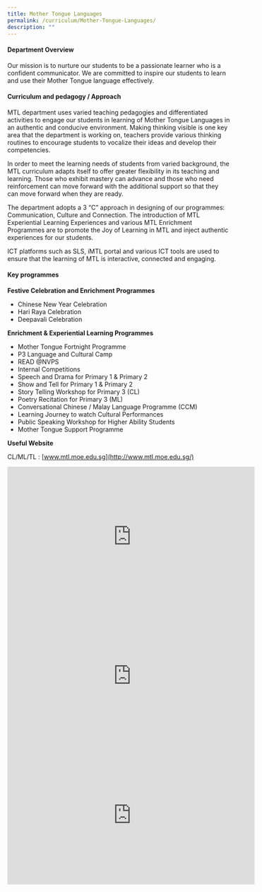```yaml
---
title: Mother Tongue Languages
permalink: /curriculum/Mother-Tongue-Languages/
description: ""
---
```

#### **Department Overview**


Our mission is to nurture our students to be a passionate learner who is a confident communicator. We are committed to inspire our students to learn and use their Mother Tongue language effectively.

#### **Curriculum and pedagogy / Approach**


MTL department uses varied teaching pedagogies and differentiated activities to engage our students in learning of Mother Tongue Languages in an authentic and conducive environment. Making thinking visible is one key area that the department is working on, teachers provide various thinking routines to encourage students to vocalize their ideas and develop their competencies.

  

In order to meet the learning needs of students from varied background, the MTL curriculum adapts itself to offer greater flexibility in its teaching and learning. Those who exhibit mastery can advance and those who need reinforcement can move forward with the additional support so that they can move forward when they are ready.

  

The department adopts a 3 “C” approach in designing of our programmes: Communication, Culture and Connection. The introduction of MTL Experiential Learning Experiences and various MTL Enrichment Programmes are to promote the Joy of Learning in MTL and inject authentic experiences for our students.

  

ICT platforms such as SLS, iMTL portal and various ICT tools are used to ensure that the learning of MTL is interactive, connected and engaging.

#### **Key programmes**


**Festive Celebration and Enrichment Programmes**

*   Chinese New Year Celebration
*   Hari Raya Celebration
*   Deepavali Celebration

  

**Enrichment & Experiential Learning Programmes**

*   Mother Tongue Fortnight Programme
*   P3 Language and Cultural Camp
*   READ @NVPS
*   Internal Competitions
*   Speech and Drama for Primary 1 & Primary 2
*   Show and Tell for Primary 1 & Primary 2
*   Story Telling Workshop for Primary 3 (CL)
*   Poetry Recitation for Primary 3 (ML)
*   Conversational Chinese / Malay Language Programme (CCM)
*   Learning Journey to watch Cultural Performances
*   Public Speaking Workshop for Higher Ability Students
*   Mother Tongue Support Programme

  

**Useful Website**

  

CL/ML/TL : [www.mtl.moe.edu.sg](http://www.mtl.moe.edu.sg/)

<iframe width="560" height="315" src="https://www.youtube.com/embed/prxrPaOISgE" title="YouTube video player" frameborder="0" allow="accelerometer; autoplay; clipboard-write; encrypted-media; gyroscope; picture-in-picture; web-share" allowfullscreen></iframe>

<iframe width="560" height="315" src="https://www.youtube.com/embed/ZvQorMHQX1U" title="YouTube video player" frameborder="0" allow="accelerometer; autoplay; clipboard-write; encrypted-media; gyroscope; picture-in-picture; web-share" allowfullscreen></iframe>

<iframe width="560" height="315" src="https://www.youtube.com/embed/0eFaQzBym3c" title="YouTube video player" frameborder="0" allow="accelerometer; autoplay; clipboard-write; encrypted-media; gyroscope; picture-in-picture; web-share" allowfullscreen></iframe>